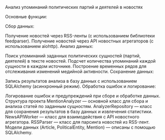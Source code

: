 Анализ упоминаний политических партий и деятелей в новостях

Основные функции:

Сбор данных:

Получение новостей через RSS-ленты (с использованием библиотеки feedparser).
Получение новостей через API новостных агрегаторов (с использованием aiohttp).
Анализ данных:

Поиск упоминаний заданных политических сущностей (партий, деятелей) в тексте новостей.
Подсчет количества упоминаний каждой сущности в каждом источнике.
Построение временных рядов для отслеживания изменений медийной активности.
Сохранение данных:

Запись результатов анализа в базу данных с использованием SQLAlchemy (асинхронный режим).
Обработка ошибок и логирование:

Логирование ошибок и предупреждений при сборе и обработке данных.
Структура проекта MentionAnalyzer — основной класс для сбора и анализа статей по заданным сущностям. 
AnalyzerRepository — класс для сохранения результатов в базу данных и извлечения статистики. 
NewsAPIWorker — класс для взаимодействия с API новостного агрегатора. 
RSSParser — класс для парсинга новостей из RSS-лент. 
Модели данных (Article, PoliticalEntity, Mention) — описаны с помощью SQLAlchemy.
